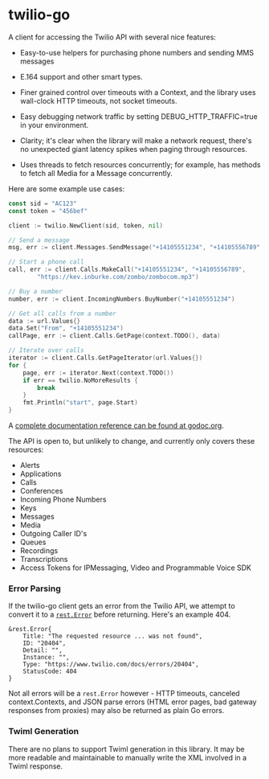 # twilio-go

A client for accessing the Twilio API with several nice features:

- Easy-to-use helpers for purchasing phone numbers and sending MMS messages

- E.164 support and other smart types.

- Finer grained control over timeouts with a Context, and the library uses
  wall-clock HTTP timeouts, not socket timeouts.

- Easy debugging network traffic by setting DEBUG_HTTP_TRAFFIC=true in your
  environment.

- Clarity; it's clear when the library will make a network request, there's no
  unexpected giant latency spikes when paging through resources.

- Uses threads to fetch resources concurrently; for example, has methods to
fetch all Media for a Message concurrently.

Here are some example use cases:

```go
const sid = "AC123"
const token = "456bef"

client := twilio.NewClient(sid, token, nil)

// Send a message
msg, err := client.Messages.SendMessage("+14105551234", "+14105556789", "Sent via go :) ✓", nil)

// Start a phone call
call, err := client.Calls.MakeCall("+14105551234", "+14105556789",
        "https://kev.inburke.com/zombo/zombocom.mp3")

// Buy a number
number, err := client.IncomingNumbers.BuyNumber("+14105551234")

// Get all calls from a number
data := url.Values{}
data.Set("From", "+14105551234")
callPage, err := client.Calls.GetPage(context.TODO(), data)

// Iterate over calls
iterator := client.Calls.GetPageIterator(url.Values{})
for {
    page, err := iterator.Next(context.TODO())
    if err == twilio.NoMoreResults {
        break
    }
    fmt.Println("start", page.Start)
}
```

A [complete documentation reference can be found at
godoc.org](https://godoc.org/github.com/kevinburke/twilio-go).

The API is open to, but unlikely to change, and currently only covers
these resources:

- Alerts
- Applications
- Calls
- Conferences
- Incoming Phone Numbers
- Keys
- Messages
- Media
- Outgoing Caller ID's
- Queues
- Recordings
- Transcriptions
- Access Tokens for IPMessaging, Video and Programmable Voice SDK

### Error Parsing

If the twilio-go client gets an error from
the Twilio API, we attempt to convert it to a
[`rest.Error`](https://godoc.org/github.com/kevinburke/rest#Error) before
returning. Here's an example 404.

```
&rest.Error{
    Title: "The requested resource ... was not found",
    ID: "20404",
    Detail: "",
    Instance: "",
    Type: "https://www.twilio.com/docs/errors/20404",
    StatusCode: 404
}
```

Not all errors will be a `rest.Error` however - HTTP timeouts, canceled
context.Contexts, and JSON parse errors (HTML error pages, bad gateway
responses from proxies) may also be returned as plain Go errors.

### Twiml Generation

There are no plans to support Twiml generation in this library. It may be
more readable and maintainable to manually write the XML involved in a Twiml
response.
